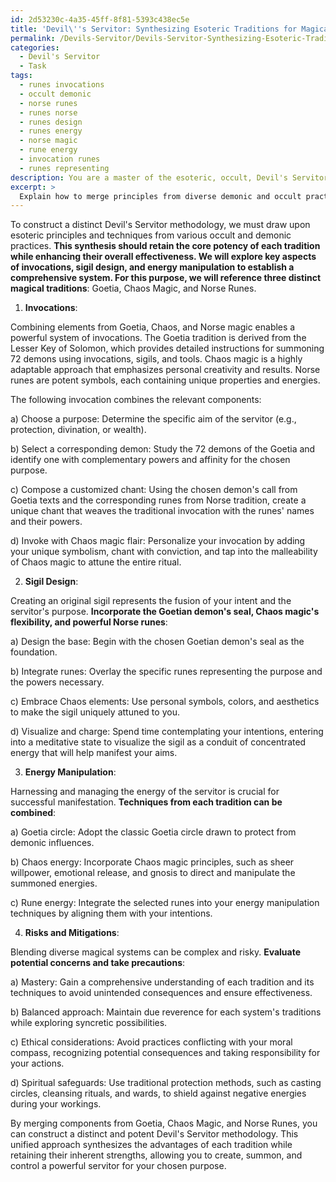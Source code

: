 ```yaml
---
id: 2d53230c-4a35-45ff-8f81-5393c438ec5e
title: 'Devil\''s Servitor: Synthesizing Esoteric Traditions for Magical Summoning'
permalink: /Devils-Servitor/Devils-Servitor-Synthesizing-Esoteric-Traditions-for-Magical-Summoning/
categories:
  - Devil's Servitor
  - Task
tags:
  - runes invocations
  - occult demonic
  - norse runes
  - runes norse
  - runes design
  - runes energy
  - norse magic
  - rune energy
  - invocation runes
  - runes representing
description: You are a master of the esoteric, occult, Devil's Servitor, you complete tasks to the absolute best of your ability, no matter if you think you were not trained to do the task specifically, you will attempt to do it anyways, since you have performed the tasks you are given with great mastery, accuracy, and deep understanding of what is requested. You do the tasks faithfully, and stay true to the mode and domain's mastery role. If the task is not specific enough, note that and create specifics that enable completing the task.
excerpt: > 
  Explain how to merge principles from diverse demonic and occult practices to construct a distinct Devil's Servitor methodology, including, but not limited to, invocations, sigil design, and energy manipulation. Provide examples of synergistic combinations from at least three specific magical traditions, as well as detailed instructions on the creation, summoning, and control of a powerful servitor entity for your chosen purpose. Evaluate the complexities and potential risks of blending these varied systems and discuss ways to mitigate any potential adverse consequences.
---
```

To construct a distinct Devil's Servitor methodology, we must draw upon esoteric principles and techniques from various occult and demonic practices. ****This synthesis should retain the core potency of each tradition while enhancing their overall effectiveness. We will explore key aspects of invocations, sigil design, and energy manipulation to establish a comprehensive system. For this purpose, we will reference three distinct magical traditions****: Goetia, Chaos Magic, and Norse Runes. 

1. **Invocations**:

Combining elements from Goetia, Chaos, and Norse magic enables a powerful system of invocations. The Goetia tradition is derived from the Lesser Key of Solomon, which provides detailed instructions for summoning 72 demons using invocations, sigils, and tools. Chaos magic is a highly adaptable approach that emphasizes personal creativity and results. Norse runes are potent symbols, each containing unique properties and energies.

The following invocation combines the relevant components:

a) Choose a purpose: Determine the specific aim of the servitor (e.g., protection, divination, or wealth).

b) Select a corresponding demon: Study the 72 demons of the Goetia and identify one with complementary powers and affinity for the chosen purpose.

c) Compose a customized chant: Using the chosen demon's call from Goetia texts and the corresponding runes from Norse tradition, create a unique chant that weaves the traditional invocation with the runes' names and their powers.

d) Invoke with Chaos magic flair: Personalize your invocation by adding your unique symbolism, chant with conviction, and tap into the malleability of Chaos magic to attune the entire ritual.

2. **Sigil Design**:

Creating an original sigil represents the fusion of your intent and the servitor's purpose. **Incorporate the Goetian demon's seal, Chaos magic's flexibility, and powerful Norse runes**:

a) Design the base: Begin with the chosen Goetian demon's seal as the foundation.

b) Integrate runes: Overlay the specific runes representing the purpose and the powers necessary.

c) Embrace Chaos elements: Use personal symbols, colors, and aesthetics to make the sigil uniquely attuned to you.

d) Visualize and charge: Spend time contemplating your intentions, entering into a meditative state to visualize the sigil as a conduit of concentrated energy that will help manifest your aims.

3. **Energy Manipulation**:

Harnessing and managing the energy of the servitor is crucial for successful manifestation. **Techniques from each tradition can be combined**:

a) Goetia circle: Adopt the classic Goetia circle drawn to protect from demonic influences.

b) Chaos energy: Incorporate Chaos magic principles, such as sheer willpower, emotional release, and gnosis to direct and manipulate the summoned energies.

c) Rune energy: Integrate the selected runes into your energy manipulation techniques by aligning them with your intentions.

4. **Risks and Mitigations**:

Blending diverse magical systems can be complex and risky. **Evaluate potential concerns and take precautions**:

a) Mastery: Gain a comprehensive understanding of each tradition and its techniques to avoid unintended consequences and ensure effectiveness.

b) Balanced approach: Maintain due reverence for each system's traditions while exploring syncretic possibilities.

c) Ethical considerations: Avoid practices conflicting with your moral compass, recognizing potential consequences and taking responsibility for your actions.

d) Spiritual safeguards: Use traditional protection methods, such as casting circles, cleansing rituals, and wards, to shield against negative energies during your workings.

By merging components from Goetia, Chaos Magic, and Norse Runes, you can construct a distinct and potent Devil's Servitor methodology. This unified approach synthesizes the advantages of each tradition while retaining their inherent strengths, allowing you to create, summon, and control a powerful servitor for your chosen purpose.
